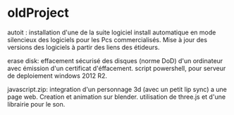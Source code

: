 # oldProject
autoit : installation d'une de la suite logiciel
install automatique en mode silencieux des logiciels pour les Pcs commercialisés.
Mise à jour des versions des logiciels à partir des liens des étideurs.

erase disk:
effacement sécurisé des disques (norme DoD) d'un ordinateur avec émission d'un certificat d'éffacement.
script powershell, pour serveur de deploiement windows 2012 R2.

javascript.zip:
integration d'un personnage 3d (avec un petit lip sync) a une page web.
Creation et animation sur blender.
utilisation de three.js et d'une librairie pour le son.
